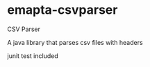 # emapta-csvparser

CSV Parser

A java library that parses csv files with headers

junit test included
